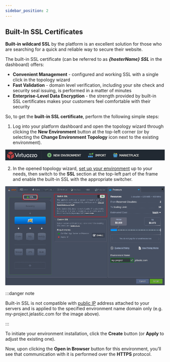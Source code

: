 ```yaml
---
sidebar_position: 2
---
```


## Built-In SSL Certificates

**Built-in wildcard SSL** by the platform is an excellent solution for those who are searching for a quick and reliable way to secure their website.

The built-in SSL certificate (can be referred to as **_{hosterName} SSL_** in the dashboard) offers:

- **Convenient Management** - configured and working SSL with a single click in the topology wizard
- **Fast Validation** - domain level verification, including your site check and security seal issuing, is performed in a matter of minutes
- **Enterprise-Level Data Encryption** - the strength provided by built-in SSL certificates makes your customers feel comfortable with their security

So, to get the **built-in SSL certificate**, perform the following simple steps:

1. Log into your platform dashboard and open the topology wizard through clicking the **New Environment** button at the top-left corner (or by selecting the **Change Environment Topology** icon next to the existing environment).

<div style={{
    display:'flex',
    justifyContent: 'center',
    margin: '0 0 1rem 0'
}}>

![Locale Dropdown](./img/Built-InSSL/01-paas-main-buttons.png)

</div>

2. In the opened topology wizard, [set up your environment](https://cloudmydc.com/) up to your needs, then switch to the **SSL** section at the top-left part of the frame and enable the built-in SSL with the appropriate switcher.

<div style={{
    display:'flex',
    justifyContent: 'center',
    margin: '0 0 1rem 0'
}}>

![Locale Dropdown](./img/Built-InSSL/02-platform-built-in-ssl.png)

</div>

:::danger note

Built-in SSL is not compatible with [public IP](/docs/ApplicationSetting/External%20Access%20To%20Applications/Public%20IP) address attached to your servers and is applied to the specified environment name domain only (e.g. my-project.jelastic.com for the image above).

:::

To initiate your environment installation, click the **Create** button (or **Apply** to adjust the existing one).

Now, upon clicking the **Open in Browser** button for this environment, you’ll see that communication with it is performed over the **HTTPS** protocol.
